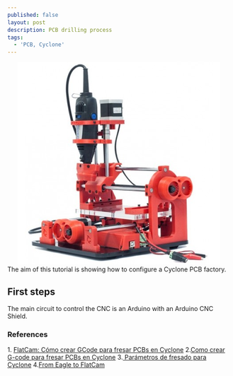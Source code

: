 ```yaml
---
published: false
layout: post
description: PCB drilling process
tags:
  - 'PCB, Cyclone'
---
```

<center><img src="/images/CNCPCBFactory.jpg" width="458" height="458"></center>
The aim of this tutorial is showing how to configure a Cyclone PCB factory. 

<!-- more -->

<h2>First steps</h2>
The main circuit to control the CNC is an Arduino with an Arduino CNC Shield.

<h3>References</h3>
1. <a href="https://www.youtube.com/watch?v=ojAuH7fgX58" target="_blank">FlatCam: Cómo crear GCode para fresar PCBs en Cyclone</a>
2.<a href="http://diwo.bq.com/como-crear-gcode-para-fresar-pcbs-en-cyclone/" target="_blank">Como crear G-code para fresar PCBs en Cyclone</a>
3.<a href="http://diwo.bq.com/parametros-de-fresado-para-cyclone-2/" target="_blank">
Parámetros de fresado para Cyclone</a>
4.<a href="http://flatcam.org/manual/eaglehowto.html" target="_blank">From Eagle to FlatCam</a>
